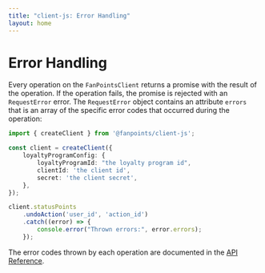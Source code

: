 ```yaml
---
title: "client-js: Error Handling"
layout: home
---
```


# Error Handling

Every operation on the `FanPointsClient` returns a promise with the result of the operation. If the operation fails, the promise is rejected with an `RequestError` error. The `RequestError` object contains an attribute `errors` that is an array of the specific error codes that occurred during the operation:

```typescript
import { createClient } from '@fanpoints/client-js';

const client = createClient({
    loyaltyProgramConfig: {
        loyaltyProgramId: "the loyalty program id",
        clientId: 'the client id',
        secret: 'the client secret',
    },
});

client.statusPoints
    .undoAction('user_id', 'action_id')
    .catch((error) => {
        console.error("Thrown errors:", error.errors);
    });
```

The error codes thrown by each operation are documented in the [API Reference](https://fanpoints.github.io/server-js/api/index.html).